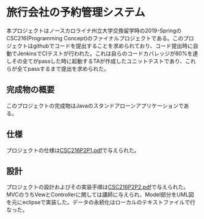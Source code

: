 # 旅行会社の予約管理システム

本プロジェクトはノースカロライナ州立大学交換留学時の2019-SpringのCSC216(Programming Concept)のファイナルプロジェクトである。このプロジェクトはgithubでコードを提出することを求められており、コード提出時に自動でJenkinsでCIテストが行われた。これは自らのコードカバレッジが80%を達しその全てがpassした時に起動するTAが作成したユニットテストであり、これらが全てpassするまで提出を求められた。

## 完成物の概要

このプロジェクトの完成物はJavaのスタンドアローンアプリケーションである。


## 仕様
プロジェクトの仕様は[CSC216P2P1.pdf](https://github.com/kudojp/TravelManager/blob/master/CSC216P2P1.pdf)で与えられた。


## 設計
プロジェクトの設計およびその実装手順は[CSC216P2P2.pdf](CSC216P2P2.pdf)で与えられた。MVCのうちVewとControllerに関しては講師に与えられ、Model部分をUML図を元にeclipseで実装した。データの永続化はローカルのテキストファイルで行なった。



